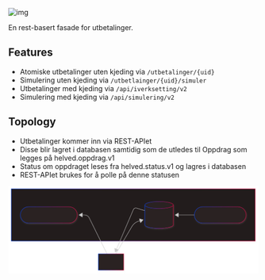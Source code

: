![img](utsjekk.png)

En rest-basert fasade for utbetalinger.

## Features
- Atomiske utbetalinger uten kjeding via `/utbetalinger/{uid}`
- Simulering uten kjeding via `/utbetlainger/{uid}/simuler`
- Utbetalinger med kjeding via `/api/iverksetting/v2`
- Simulering med kjeding via `/api/simulering/v2`

## Topology
- Utbetalinger kommer inn via REST-APIet
- Disse blir lagret i databasen samtidig som de utledes til Oppdrag som legges på helved.oppdrag.v1
- Status om oppdraget leses fra helved.status.v1 og lagres i databasen
- REST-APIet brukes for å polle på denne statusen 

![utsjekk](utsjekk.svg)

